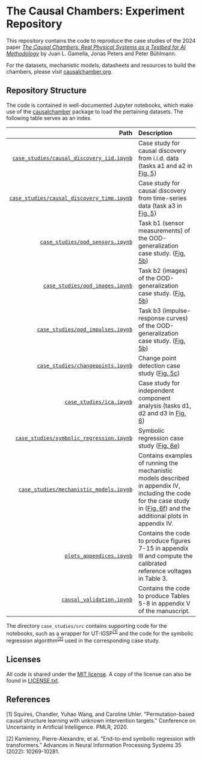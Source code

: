# The Causal Chambers: Experiment Repository

This repository contains the code to reproduce the case studies of the 2024 paper [*The Causal Chambers: Real Physical Systems as a Testbed for AI Methodology*](<https://placehold.co/600x400?text=Placeholder:\nArxiv link!>) by Juan L. Gamella, Jonas Peters and Peter Bühlmann.

For the datasets, mechanistic models, datasheets and resources to build the chambers, please visit [causalchamber.org](https://causalchamber.org).

## Repository Structure

The code is contained in well-documented Jupyter notebooks, which make use of the [causalchamber](https://pypi.org/project/causalchamber/) package to load the pertaining datasets. The following table serves as an index.

| Path            | Description   |
|---------------:|:-------------|
| [`case_studies/causal_discovery_iid.ipynb`](case_studies/causal_discovery_iid.ipynb) | Case study for causal discovery from i.i.d. data (tasks a1 and a2 in [Fig. 5](<https://placehold.co/600x400?text=Placeholder:\nArxiv link!>)) |
| [`case_studies/causal_discovery_time.ipynb`](case_studies/causal_discovery_time.ipynb) | Case study for causal discovery from time-series data (task a3 in [Fig. 5](<https://placehold.co/600x400?text=Placeholder:\nArxiv link!>))
| [`case_studies/ood_sensors.ipynb`](case_studies/ood_sensors.ipynb) | Task b1 (sensor measurements) of the OOD-generalization case study. ([Fig. 5b](<https://placehold.co/600x400?text=Placeholder:\nArxiv link!>))|
| [`case_studies/ood_images.ipynb`](case_studies/ood_images.ipynb) | Task b2 (images) of the OOD-generalization case study. ([Fig. 5b](<https://placehold.co/600x400?text=Placeholder:\nArxiv link!>))|
| [`case_studies/ood_impulses.ipynb`](case_studies/ood_impulses.ipynb) |  Task b3 (impulse-response curves) of the OOD-generalization case study. ([Fig. 5b](<https://placehold.co/600x400?text=Placeholder:\nArxiv link!>))|
| [`case_studies/changepoints.ipynb`](case_studies/changepoints.ipynb) | Change point detection case study ([Fig. 5c](<https://placehold.co/600x400?text=Placeholder:\nArxiv link!>))|
| [`case_studies/ica.ipynb`](case_studies/ica.ipynb) | Case study for independent component analysis (tasks d1, d2 and d3 in [Fig. 6](<https://placehold.co/600x400?text=Placeholder:\nArxiv link!>))|
| [`case_studies/symbolic_regression.ipynb`](case_studies/symbolic_regression.ipynb) | Symbolic regression case study ([Fig. 6e](<https://placehold.co/600x400?text=Placeholder:\nArxiv link!>)) |
| [`case_studies/mechanistic_models.ipynb`](case_studies/mechanistic_models.ipynb) | Contains examples of running the mechanistic models described in appendix IV, including the code for the case study in ([Fig. 6f](<https://placehold.co/600x400?text=Placeholder:\nArxiv link!>)) and the additional plots in appendix IV. |
| [`plots_appendices.ipynb`](plots_appendices.ipynb) | Contains the code to produce figures 7-15 in appendix III and compute the calibrated reference voltages in Table 3. |
| [`causal_validation.ipynb`](causal_validation.ipynb) | Contains the code to produce Tables 5-8 in appendix V of the manuscript. |

The directory `case_studies/src` contains supporting code for the notebooks, such as a wrapper for UT-IGSP<sup>[[1]](#references)</sup> and the code for the symbolic regression algorithm<sup>[[2]](#references)</sup> used in the corresponding case study.

## Licenses

All code is shared under the [MIT license](https://opensource.org/license/mit/). A copy of the license can also be found in [LICENSE.txt](LICENSE.txt).

## References

[1] Squires, Chandler, Yuhao Wang, and Caroline Uhler. "Permutation-based causal structure learning with unknown intervention targets." Conference on Uncertainty in Artificial Intelligence. PMLR, 2020.

[2] Kamienny, Pierre-Alexandre, et al. "End-to-end symbolic regression with transformers." Advances in Neural Information Processing Systems 35 (2022): 10269-10281.
